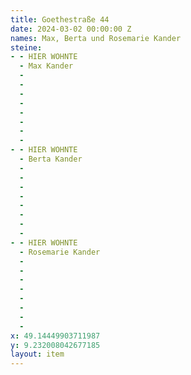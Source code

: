 ```yaml
---
title: Goethestraße 44
date: 2024-03-02 00:00:00 Z
names: Max, Berta und Rosemarie Kander
steine:
- - HIER WOHNTE
  - Max Kander
  - 
  - 
  - 
  - 
  - 
  - 
  - 
  - 
- - HIER WOHNTE
  - Berta Kander
  - 
  - 
  - 
  -  
  - 
  - 
  - 
  - 
- - HIER WOHNTE
  - Rosemarie Kander
  - 
  - 
  - 
  - 
  - 
  - 
  - 
  - 
x: 49.14449903711987
y: 9.232008042677185
layout: item
---
```


